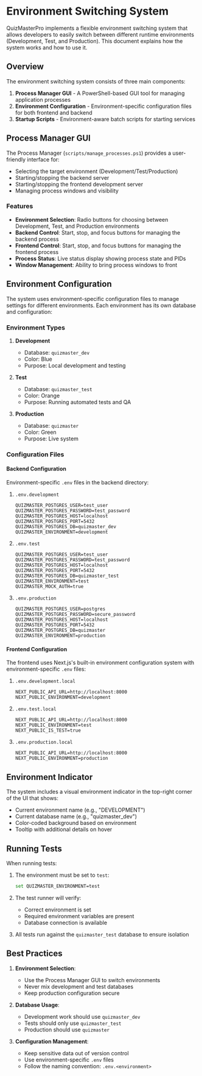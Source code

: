 # Environment Switching System

QuizMasterPro implements a flexible environment switching system that allows developers to easily switch between different runtime environments (Development, Test, and Production). This document explains how the system works and how to use it.

## Overview

The environment switching system consists of three main components:

1. **Process Manager GUI** - A PowerShell-based GUI tool for managing application processes
2. **Environment Configuration** - Environment-specific configuration files for both frontend and backend
3. **Startup Scripts** - Environment-aware batch scripts for starting services

## Process Manager GUI

The Process Manager (`scripts/manage_processes.ps1`) provides a user-friendly interface for:

- Selecting the target environment (Development/Test/Production)
- Starting/stopping the backend server
- Starting/stopping the frontend development server
- Managing process windows and visibility

### Features

- **Environment Selection**: Radio buttons for choosing between Development, Test, and Production environments
- **Backend Control**: Start, stop, and focus buttons for managing the backend process
- **Frontend Control**: Start, stop, and focus buttons for managing the frontend process
- **Process Status**: Live status display showing process state and PIDs
- **Window Management**: Ability to bring process windows to front

## Environment Configuration

The system uses environment-specific configuration files to manage settings for different environments. Each environment has its own database and configuration:

### Environment Types

1. **Development**
   - Database: `quizmaster_dev`
   - Color: Blue
   - Purpose: Local development and testing

2. **Test**
   - Database: `quizmaster_test`
   - Color: Orange
   - Purpose: Running automated tests and QA

3. **Production**
   - Database: `quizmaster`
   - Color: Green
   - Purpose: Live system

### Configuration Files

#### Backend Configuration
Environment-specific `.env` files in the backend directory:

1. `.env.development`
   ```env
   QUIZMASTER_POSTGRES_USER=test_user
   QUIZMASTER_POSTGRES_PASSWORD=test_password
   QUIZMASTER_POSTGRES_HOST=localhost
   QUIZMASTER_POSTGRES_PORT=5432
   QUIZMASTER_POSTGRES_DB=quizmaster_dev
   QUIZMASTER_ENVIRONMENT=development
   ```

2. `.env.test`
   ```env
   QUIZMASTER_POSTGRES_USER=test_user
   QUIZMASTER_POSTGRES_PASSWORD=test_password
   QUIZMASTER_POSTGRES_HOST=localhost
   QUIZMASTER_POSTGRES_PORT=5432
   QUIZMASTER_POSTGRES_DB=quizmaster_test
   QUIZMASTER_ENVIRONMENT=test
   QUIZMASTER_MOCK_AUTH=true
   ```

3. `.env.production`
   ```env
   QUIZMASTER_POSTGRES_USER=postgres
   QUIZMASTER_POSTGRES_PASSWORD=secure_password
   QUIZMASTER_POSTGRES_HOST=localhost
   QUIZMASTER_POSTGRES_PORT=5432
   QUIZMASTER_POSTGRES_DB=quizmaster
   QUIZMASTER_ENVIRONMENT=production
   ```

#### Frontend Configuration
The frontend uses Next.js's built-in environment configuration system with environment-specific `.env` files:

1. `.env.development.local`
   ```env
   NEXT_PUBLIC_API_URL=http://localhost:8000
   NEXT_PUBLIC_ENVIRONMENT=development
   ```

2. `.env.test.local`
   ```env
   NEXT_PUBLIC_API_URL=http://localhost:8000
   NEXT_PUBLIC_ENVIRONMENT=test
   NEXT_PUBLIC_IS_TEST=true
   ```

3. `.env.production.local`
   ```env
   NEXT_PUBLIC_API_URL=http://localhost:8000
   NEXT_PUBLIC_ENVIRONMENT=production
   ```

## Environment Indicator

The system includes a visual environment indicator in the top-right corner of the UI that shows:
- Current environment name (e.g., "DEVELOPMENT")
- Current database name (e.g., "quizmaster_dev")
- Color-coded background based on environment
- Tooltip with additional details on hover

## Running Tests

When running tests:

1. The environment must be set to `test`:
   ```bash
   set QUIZMASTER_ENVIRONMENT=test
   ```

2. The test runner will verify:
   - Correct environment is set
   - Required environment variables are present
   - Database connection is available

3. All tests run against the `quizmaster_test` database to ensure isolation

## Best Practices

1. **Environment Selection**:
   - Use the Process Manager GUI to switch environments
   - Never mix development and test databases
   - Keep production configuration secure

2. **Database Usage**:
   - Development work should use `quizmaster_dev`
   - Tests should only use `quizmaster_test`
   - Production should use `quizmaster`

3. **Configuration Management**:
   - Keep sensitive data out of version control
   - Use environment-specific `.env` files
   - Follow the naming convention: `.env.<environment>`
